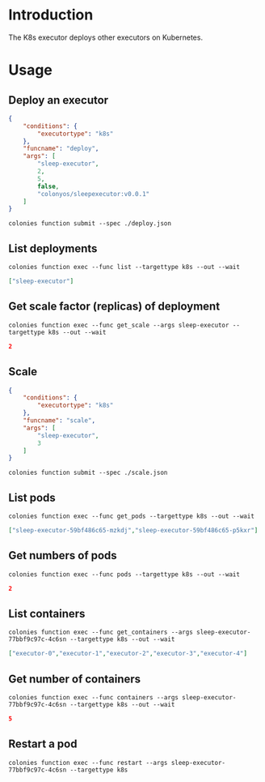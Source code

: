 # Introduction
The K8s executor deploys other executors on Kubernetes.

# Usage
## Deploy an executor 
```json
{
    "conditions": {
        "executortype": "k8s"
    },
    "funcname": "deploy",
    "args": [
        "sleep-executor",
        2,
        5,
        false,
        "colonyos/sleepexecutor:v0.0.1"
    ]
}
```
```console
colonies function submit --spec ./deploy.json
```

## List deployments
```console
colonies function exec --func list --targettype k8s --out --wait  
```
```json
["sleep-executor"]
```

## Get scale factor (replicas) of deployment
```console
colonies function exec --func get_scale --args sleep-executor --targettype k8s --out --wait 
```
```json
2
```

## Scale
```json
{
    "conditions": {
        "executortype": "k8s"
    },
    "funcname": "scale",
    "args": [
        "sleep-executor",
        3
    ]
}
```
```console
colonies function submit --spec ./scale.json
```

## List pods
```console
colonies function exec --func get_pods --targettype k8s --out --wait  
```
```json
["sleep-executor-59bf486c65-mzkdj","sleep-executor-59bf486c65-p5kxr"]
```

## Get numbers of pods
```console
colonies function exec --func pods --targettype k8s --out --wait  
```
```json
2
```

## List containers
```console
colonies function exec --func get_containers --args sleep-executor-77bbf9c97c-4c6sn --targettype k8s --out --wait
```
```json
["executor-0","executor-1","executor-2","executor-3","executor-4"]
```

## Get number of containers
```console
colonies function exec --func containers --args sleep-executor-77bbf9c97c-4c6sn --targettype k8s --out --wait
```
```json
5
```

## Restart a pod 
```console
colonies function exec --func restart --args sleep-executor-77bbf9c97c-4c6sn --targettype k8s
```
